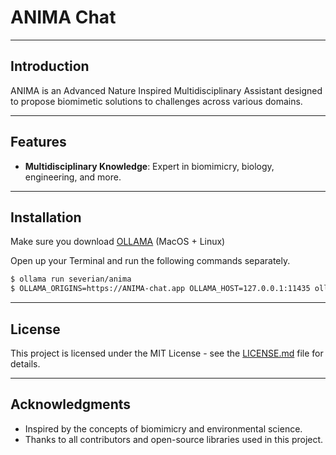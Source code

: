 # ANIMA Chat 



---

## Introduction 

ANIMA is an Advanced Nature Inspired Multidisciplinary Assistant designed to propose biomimetic solutions to challenges across various domains.

---

## Features 

- **Multidisciplinary Knowledge**: Expert in biomimicry, biology, engineering, and more.
---

## Installation 

Make sure you download [OLLAMA](https://ollama.ai/) (MacOS + Linux)

Open up your Terminal and run the following commands separately.

```bash
$ ollama run severian/anima
$ OLLAMA_ORIGINS=https://ANIMA-chat.app OLLAMA_HOST=127.0.0.1:11435 ollama serve
```

---

## License 

This project is licensed under the MIT License - see the [LICENSE.md](LICENSE.md) file for details.

---

## Acknowledgments 

- Inspired by the concepts of biomimicry and environmental science.
- Thanks to all contributors and open-source libraries used in this project.
